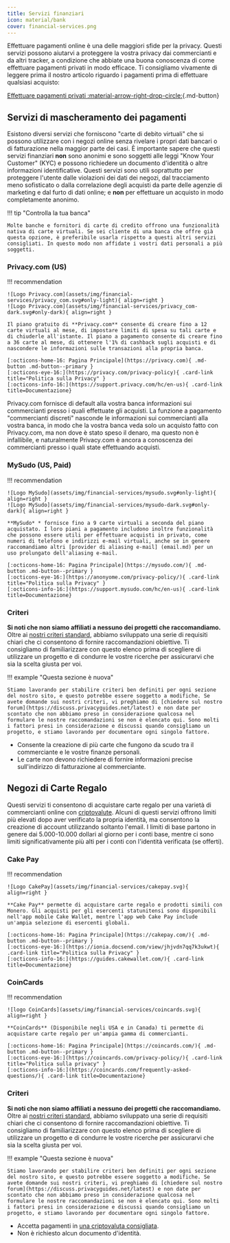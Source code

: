 ```yaml
---
title: Servizi finanziari
icon: material/bank
cover: financial-services.png
---
```


Effettuare pagamenti online è una delle maggiori sfide per la privacy. Questi servizi possono aiutarvi a proteggere la vostra privacy dai commercianti e da altri tracker, a condizione che abbiate una buona conoscenza di come effettuare pagamenti privati in modo efficace. Ti consigliamo vivamente di leggere prima il nostro articolo riguardo i pagamenti prima di effettuare qualsiasi acquisto:

[Effettuare pagamenti privati :material-arrow-right-drop-circle:](advanced/payments.md ""){.md-button}

## Servizi di mascheramento dei pagamenti

Esistono diversi servizi che forniscono "carte di debito virtuali" che si possono utilizzare con i negozi online senza rivelare i propri dati bancari o di fatturazione nella maggior parte dei casi. È importante sapere che questi servizi finanziari **non** sono anonimi e sono soggetti alle leggi "Know Your Customer" (KYC) e possono richiedere un documento d'identità o altre informazioni identificative. Questi servizi sono utili soprattutto per proteggere l'utente dalle violazioni dei dati dei negozi, dal tracciamento meno sofisticato o dalla correlazione degli acquisti da parte delle agenzie di marketing e dal furto di dati online; e **non** per effettuare un acquisto in modo completamente anonimo.

!!! tip "Controlla la tua banca"

    Molte banche e fornitori di carte di credito offrono una funzionalità nativa di carte virtuali. Se sei cliente di una banca che offre già questa opzione, è preferibile usarla rispetto a questi altri servizi consigliati. In questo modo non affidate i vostri dati personali a più soggetti.

### Privacy.com (US)

!!! recommendation

    ![Logo Privacy.com](assets/img/financial-services/privacy_com.svg#only-light){ align=right }
    ![Logo Privacy.com](assets/img/financial-services/privacy_com-dark.svg#only-dark){ align=right }
    
    Il piano gratuito di **Privacy.com** consente di creare fino a 12 carte virtuali al mese, di impostare limiti di spesa su tali carte e di chiuderle all'istante. Il piano a pagamento consente di creare fino a 36 carte al mese, di ottenere l'1% di cashback sugli acquisti e di nascondere le informazioni sulle transazioni alla propria banca.
    
    [:octicons-home-16: Pagina Principale](https://privacy.com){ .md-button .md-button--primary }
    [:octicons-eye-16:](https://privacy.com/privacy-policy){ .card-link title="Politica sulla Privacy" }
    [:octicons-info-16:](https://support.privacy.com/hc/en-us){ .card-link title=Documentazione}

Privacy.com fornisce di default alla vostra banca informazioni sui commercianti presso i quali effettuate gli acquisti. La funzione a pagamento "commercianti discreti" nasconde le informazioni sui commercianti alla vostra banca, in modo che la vostra banca veda solo un acquisto fatto con Privacy.com, ma non dove è stato speso il denaro, ma questo non è infallibile, e naturalmente Privacy.com è ancora a conoscenza dei commercianti presso i quali state effettuando acquisti.

### MySudo (US, Paid)

!!! recommendation

    ![Logo MySudo](assets/img/financial-services/mysudo.svg#only-light){ align=right }
    ![Logo MySudo](assets/img/financial-services/mysudo-dark.svg#only-dark){ align=right }
    
    **MySudo* * fornisce fino a 9 carte virtuali a seconda del piano acquistato. I loro piani a pagamento includono inoltre funzionalità che possono essere utili per effettuare acquisti in privato, come numeri di telefono e indirizzi e-mail virtuali, anche se in genere raccomandiamo altri [provider di aliasing e-mail] (email.md) per un uso prolungato dell'aliasing e-mail.
    
    [:octicons-home-16: Pagina Principale](https://mysudo.com/){ .md-button .md-button--primary }
    [:octicons-eye-16:](https://anonyome.com/privacy-policy/){ .card-link title="Politica sulla Privacy" }
    [:octicons-info-16:](https://support.mysudo.com/hc/en-us){ .card-link title=Documentazione}

### Criteri

**Si noti che non siamo affiliati a nessuno dei progetti che raccomandiamo.** Oltre ai [ nostri criteri standard](about/criteria.md), abbiamo sviluppato una serie di requisiti chiari che ci consentono di fornire raccomandazioni obiettive. Ti consigliamo di familiarizzare con questo elenco prima di scegliere di utilizzare un progetto e di condurre le vostre ricerche per assicurarvi che sia la scelta giusta per voi.

!!! example "Questa sezione è nuova"

    Stiamo lavorando per stabilire criteri ben definiti per ogni sezione del nostro sito, e questo potrebbe essere soggetto a modifiche. Se avete domande sui nostri criteri, vi preghiamo di [chiedere sul nostro forum](https://discuss.privacyguides.net/latest) e non date per scontato che non abbiamo preso in considerazione qualcosa nel formulare le nostre raccomandazioni se non è elencato qui. Sono molti i fattori presi in considerazione e discussi quando consigliamo un progetto, e stiamo lavorando per documentare ogni singolo fattore.

- Consente la creazione di più carte che fungono da scudo tra il commerciante e le vostre finanze personali.
- Le carte non devono richiedere di fornire informazioni precise sull'indirizzo di fatturazione al commerciante.

## Negozi di Carte Regalo

Questi servizi ti consentono di acquistare carte regalo per una varietà di commercianti online con [criptovalute](cryptocurrency.md). Alcuni di questi servizi offrono limiti più elevati dopo aver verificato la propria identità, ma consentono la creazione di account utilizzando soltanto l'email. I limiti di base partono in genere dai 5.000-10.000 dollari al giorno per i conti base, mentre ci sono limiti significativamente più alti per i conti con l'identità verificata (se offerti).

### Cake Pay

!!! recommendation

    ![Logo CakePay](assets/img/financial-services/cakepay.svg){ align=right }
    
    **Cake Pay** permette di acquistare carte regalo e prodotti simili con Monero. Gli acquisti per gli esercenti statunitensi sono disponibili nell'app mobile Cake Wallet, mentre l'app web Cake Pay include un'ampia selezione di esercenti globali.
    
    [:octicons-home-16: Pagina Principale](https://cakepay.com/){ .md-button .md-button--primary }
    [:octicons-eye-16:](https://ionia.docsend.com/view/jhjvdn7qq7k3ukwt){ .card-link title="Politica sulla Privacy" }
    [:octicons-info-16:](https://guides.cakewallet.com/){ .card-link title=Documentazione}

### CoinCards

!!! recommendation

    ![logo CoinCards](assets/img/financial-services/coincards.svg){ align=right }
    
    **CoinCards** (Disponibile negli USA e in Canada) ti permette di acquistare carte regalo per un'ampia gamma di commercianti.
    
    [:octicons-home-16: Pagina Principale](https://coincards.com/){ .md-button .md-button--primary }
    [:octicons-eye-16:](https://coincards.com/privacy-policy/){ .card-link title="Politica sulla privacy" }
    [:octicons-info-16:](https://coincards.com/frequently-asked-questions/){ .card-link title=Documentazione}

### Criteri

**Si noti che non siamo affiliati a nessuno dei progetti che raccomandiamo.** Oltre ai [ nostri criteri standard](about/criteria.md), abbiamo sviluppato una serie di requisiti chiari che ci consentono di fornire raccomandazioni obiettive. Ti consigliamo di familiarizzare con questo elenco prima di scegliere di utilizzare un progetto e di condurre le vostre ricerche per assicurarvi che sia la scelta giusta per voi.

!!! example "Questa sezione è nuova"

    Stiamo lavorando per stabilire criteri ben definiti per ogni sezione del nostro sito, e questo potrebbe essere soggetto a modifiche. Se avete domande sui nostri criteri, vi preghiamo di [chiedere sul nostro forum](https://discuss.privacyguides.net/latest) e non date per scontato che non abbiamo preso in considerazione qualcosa nel formulare le nostre raccomandazioni se non è elencato qui. Sono molti i fattori presi in considerazione e discussi quando consigliamo un progetto, e stiamo lavorando per documentare ogni singolo fattore.

- Accetta pagamenti in [una criptovaluta consigliata](cryptocurrency.md).
- Non è richiesto alcun documento d'identità.
